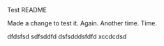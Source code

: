Test README

Made a change to test it. Again. Another time. Time.

dfdsfsd sdfsddfd
dsfsdddsfdfd
xccdcdsd
